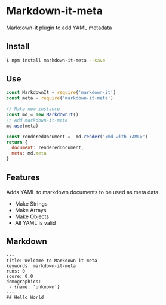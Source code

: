 # Markdown-it-meta
Markdown-it plugin to add YAML metadata

## Install
```sh
$ npm install markdown-it-meta --save
```

## Use
```js
const MarkdownIt = require('markdown-it')
const meta = require('markdown-it-meta')

// Make new instance
const md = new MarkdownIt()
// Add markdown-it-meta
md.use(meta)

const renderedDocument =  md.render('<md with YAML>')
return {
  document: renderedDocument,
  meta: md.meta
}
```

## Features
Adds YAML to markdown documents to be used as meta data.
- Make Strings
- Make Arrays
- Make Objects
- All YAML is valid

## Markdown

```
---
title: Welcome to Markdown-it-meta
keywords: markdown-it-meta
runs: 0
score: 0.0
demographics:
 - {name: 'unknown'}
---
## Hello World
```
